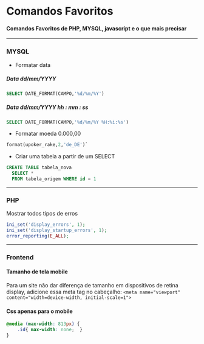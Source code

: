 # Comandos Favoritos
#### Comandos Favoritos de PHP, MYSQL, javascript e o que mais precisar

------------


### MYSQL
- Formatar data

##### Data dd/mm/YYYY

```sql
SELECT DATE_FORMAT(CAMPO,'%d/%m/%Y')
```

##### Data dd/mm/YYYY hh : mm : ss

```sql
SELECT DATE_FORMAT(CAMPO,'%d/%m/%Y %H:%i:%s')
```

- Formatar moeda 0.000,00

```sql
format(upoker_rake,2,'de_DE')`
```

- Criar uma tabela a partir de um SELECT

```sql
CREATE TABLE tabela_nova
  SELECT *
  FROM tabela_origem WHERE id = 1
```

------------


### PHP

Mostrar todos tipos de erros

```php
ini_set('display_errors', 1);
ini_set('display_startup_errors', 1);
error_reporting(E_ALL);
```
------------


### Frontend

#### Tamanho de tela mobile
Para um site não dar diferença de tamanho em dispositivos de retina display, adicione essa meta tag no cabeçalho:
`<meta name="viewport" content="width=device-width, initial-scale=1">`

#### Css apenas para o mobile

```css
@media (max-width: 813px) { 
	.id{ max-width: none;  } 
}
```
